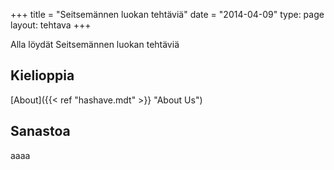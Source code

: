 +++
title = "Seitsemännen luokan tehtäviä"
date = "2014-04-09"
type: page
layout: tehtava
+++

Alla löydät Seitsemännen luokan tehtäviä

## Kielioppia
[About]({{< ref "hashave.mdt" >}} "About Us")

## Sanastoa
aaaa
